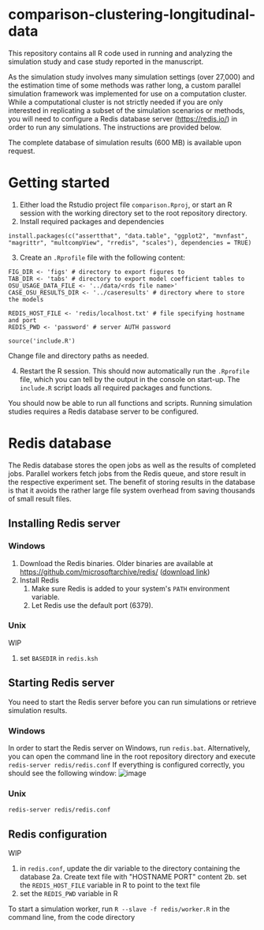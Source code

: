 # comparison-clustering-longitudinal-data
This repository contains all R code used in running and analyzing the simulation study and case study reported in the manuscript.

As the simulation study involves many simulation settings (over 27,000) and the estimation time of some methods was rather long, a custom parallel simulation framework was implemented for use on a computation cluster. While a computational cluster is not strictly needed if you are only interested in replicating a subset of the simulation scenarios or methods, you will need to configure a Redis database server (https://redis.io/) in order to run any simulations. The instructions are provided below.

The complete database of simulation results (600 MB) is available upon request.

# Getting started
1. Either load the Rstudio project file `comparison.Rproj`, or start an R session with the working directory set to the root repository directory.
2. Install required packages and dependencies
```
install.packages(c("assertthat", "data.table", "ggplot2", "mvnfast", "magrittr", "multcompView", "rredis", "scales"), dependencies = TRUE)
```
3. Create an `.Rprofile` file with the following content:
```
FIG_DIR <- 'figs' # directory to export figures to
TAB_DIR <- 'tabs' # directory to export model coefficient tables to
OSU_USAGE_DATA_FILE <- '../data/<rds file name>'
CASE_OSU_RESULTS_DIR <- '../caseresults' # directory where to store the models

REDIS_HOST_FILE <- 'redis/localhost.txt' # file specifying hostname and port
REDIS_PWD <- 'password' # server AUTH password

source('include.R')
```
Change file and directory paths as needed.

4. Restart the R session. This should now automatically run the `.Rprofile` file, which you can tell by the output in the console on start-up. The `include.R` script loads all required packages and functions.

You should now be able to run all functions and scripts. Running simulation studies requires a Redis database server to be configured.


# Redis database
The Redis database stores the open jobs as well as the results of completed jobs. Parallel workers fetch jobs from the Redis queue, and store result in the respective experiment set. The benefit of storing results in the database is that it avoids the rather large file system overhead from saving thousands of small result files.

## Installing Redis server
### Windows
1. Download the Redis binaries. Older binaries are available at https://github.com/microsoftarchive/redis/ ([download link](https://github.com/microsoftarchive/redis/releases/download/win-3.2.100/Redis-x64-3.2.100.msi))
2. Install Redis
    1. Make sure Redis is added to your system's `PATH` environment variable.
    2. Let Redis use the default port (6379).

### Unix
WIP
1. set `BASEDIR` in `redis.ksh`

## Starting Redis server
You need to start the Redis server before you can run simulations or retrieve simulation results.

### Windows
In order to start the Redis server on Windows, run `redis.bat`. Alternatively, you can open the command line in the root repository directory and execute `redis-server redis/redis.conf`
If everything is configured correctly, you should see the following window:
![image](https://user-images.githubusercontent.com/8193083/133419959-81d09c0d-2d8d-4392-8d66-ef09d95d8fb4.png)

### Unix
```
redis-server redis/redis.conf
```
## Redis configuration
WIP



1. in `redis.conf`, update the dir variable to the directory containing the database
2a. Create text file with "HOSTNAME PORT" content
2b. set the `REDIS_HOST_FILE` variable in R to point to the text file
3. set the `REDIS_PWD` variable in R

To start a simulation worker, run `R --slave -f redis/worker.R` in the command line, from the code directory
